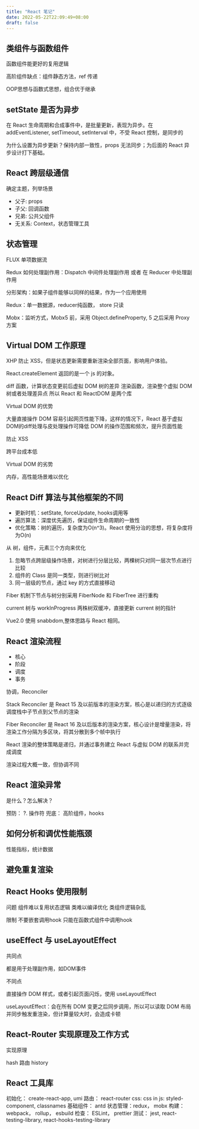 ```yaml
---
title: "React 笔记"
date: 2022-05-22T22:09:49+08:00
draft: false
---
```


## 类组件与函数组件

函数组件能更好的复用逻辑

高阶组件缺点：组件静态方法，ref 传递

OOP思想与函数式思想，组合优于继承

## setState 是否为异步

在 React 生命周期和合成事件中，是批量更新，表现为异步。在 addEventListener, setTimeout, setInterval 中，不受 React 控制，是同步的

为什么设置为异步更新？保持内部一致性，props 无法同步；为后面的 React 异步设计打下基础。

## React 跨层级通信

确定主题，列举场景

* 父子: props
* 子父: 回调函数
* 兄弟: 公共父组件
* 无关系: Context，状态管理工具

## 状态管理

FLUX 单项数据流

Redux 如何处理副作用：Dispatch 中间件处理副作用 或者 在 Reducer 中处理副作用

分形架构：如果子组件能够以同样的结果，作为一个应用使用

Redux：单一数据源，reducer纯函数， store 只读

Mobx：监听方式，Mobx5 前，采用 Object.defineProperty, 5 之后采用 Proxy 方案

## Virtual DOM 工作原理

XHP 防止 XSS，但是状态更新需要重新渲染全部页面，影响用户体验。

React.createElement 返回的是一个 js 的对象。

diff 函数，计算状态变更前后虚拟 DOM 树的差异
渲染函数，渲染整个虚拟 DOM 树或者处理差异点
所以 React 和 ReactDOM 是两个库

Virtual DOM 的优势

大量直接操作 DOM 容易引起网页性能下降，这样的情况下，React 基于虚拟DOM的diff处理与皮处理操作可降低 DOM 的操作范围和频次，提升页面性能

防止 XSS

跨平台成本低

Virtual DOM 的劣势

内存，高性能场景难以优化

## React Diff 算法与其他框架的不同

* 更新时机：setState, forceUpdate, hooks调用等
* 遍历算法：深度优先遍历，保证组件生命周期的一致性
* 优化策略：树的遍历，复杂度为O(n^3)。React 使用分治的思想，将复杂度将为O(n)

从 树，组件，元素三个方向来优化

1. 忽略节点跨层级操作场景，对树进行分层比较，两棵树只对同一层次节点进行比较
2. 组件的 Class 是同一类型，则进行树比对
3. 同一层级的节点，通过 key 的方式直接移动

Fiber 机制下节点与树分别采用 FiberNode 和 FiberTree 进行重构

current 树与 workInProgress 两株树双缓冲，直接更新 current 树的指针

Vue2.0 使用 snabbdom,整体思路与 React 相同。

## React 渲染流程

* 核心
* 阶段
* 调度
* 事务

协调，Reconciler

Stack Reconciler 是 React 15 及以前版本的渲染方案，核心是以递归的方式逐级调度栈中子节点到父节点的渲染

Fiber Reconciler 是 React 16 及以后版本的渲染方案，核心设计是增量渲染，将渲染工作分隔为多区块，将其分散到多个帧中执行

React 渲染的整体策略是递归，并通过事务建立 React 与虚拟 DOM 的联系并完成调度

渲染过程大概一致，但协调不同

## React 渲染异常

是什么？怎么解决？

预防： ?. 操作符
兜底： 高阶组件，hooks

## 如何分析和调优性能瓶颈

性能指标，统计数据

## 避免重复渲染

## React Hooks 使用限制

问题
组件难以复用状态逻辑
类难以编译优化
类组件逻辑杂乱

限制
不要嵌套调用hook
只能在函数式组件中调用hook

## useEffect 与 useLayoutEffect 

共同点

都是用于处理副作用，如DOM事件

不同点

直接操作 DOM 样式，或者引起页面闪烁，使用 useLayoutEffect

useLayoutEffect：会在所有 DOM 变更之后同步调用，所以可以读取 DOM 布局并同步触发重渲染，但计算量较大时，会造成卡顿

## React-Router 实现原理及工作方式

实现原理

hash 路由
history

## React 工具库

初始化： create-react-app, umi
路由： react-router
css: css in js: styled-component, classnames
基础组件： antd
状态管理：redux， mobx
构建： webpack， rollup， esbuild
检查： ESLint， prettier
测试： jest, react-testing-library, react-hooks-testing-library
